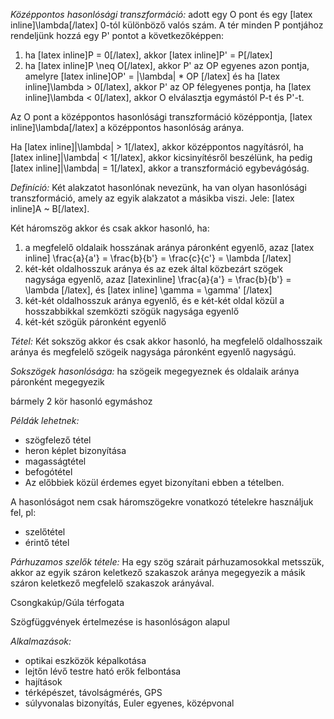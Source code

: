 *Középpontos hasonlósági transzformáció:* adott egy O pont és egy [latex inline]\lambda[/latex] 0-tól különböző valós szám. A tér minden P pontjához rendeljünk hozzá egy P' pontot a következőképpen:

1. ha [latex inline]P = 0[/latex], akkor [latex inline]P' = P[/latex]
2. ha [latex inline]P \neq O[/latex], akkor P' az OP egyenes azon pontja, amelyre [latex inline]OP' = |\lambda| * OP [/latex] és ha [latex inline]\lambda > 0[/latex], akkor P' az OP félegyenes pontja, ha [latex inline]\lambda < 0[/latex], akkor O elválasztja egymástól P-t és P'-t.

Az O pont a középpontos hasonlósági transzformáció középpontja, [latex inline]\lambda[/latex] a középpontos hasonlóság aránya.

Ha [latex inline]|\lambda| > 1[/latex], akkor középpontos nagyításról, ha [latex inline]|\lambda| < 1[/latex], akkor kicsinyítésről beszélünk, ha pedig [latex inline]|\lambda| = 1[/latex], akkor a transzformáció egybevágóság.

*Definíció:* Két alakzatot hasonlónak nevezünk, ha van olyan hasonlósági transzformáció, amely az egyik alakzatot a másikba viszi. Jele: [latex inline]A ~ B[/latex].

Két háromszög akkor és csak akkor hasonló, ha:

1. a megfelelő oldalaik hosszának aránya páronként egyenlő, azaz [latex inline] \frac{a}{a'} = \frac{b}{b'} = \frac{c}{c'} = \lambda [/latex]
2. két-két oldalhosszuk aránya és az ezek által közbezárt szögek nagysága egyenlő, azaz [latexinline] \frac{a}{a'} = \frac{b}{b'} = \lambda [/latex], és [latex inline] \gamma = \gamma' [/latex]
3. két-két oldalhosszuk aránya egyenlő, és e két-két oldal közül a hosszabbikkal szemközti szögük nagysága egyenlő
4. két-két szögük páronként egyenlő

*Tétel:* Két sokszög akkor és csak akkor hasonló, ha megfelelő oldalhosszaik aránya és megfelelő szögeik nagysága páronként egyenlő nagyságú.

*Sokszögek hasonlósága:*
ha szögeik megegyeznek és oldalaik aránya páronként megegyezik

bármely 2 kör hasonló egymáshoz

*Példák lehetnek:*

 - szögfelező tétel
 - heron képlet bizonyítása
 - magasságtétel
 - befogótétel
 - Az előbbiek közül érdemes egyet bizonyítani ebben a tételben.

A hasonlóságot nem csak háromszögekre vonatkozó tételekre használjuk fel, pl:
 - szelőtétel
 - érintő tétel

*Párhuzamos szelők tétele:* Ha egy szög szárait párhuzamosokkal metsszük, akkor az egyik száron keletkező szakaszok aránya megegyezik a másik száron keletkező megfelelő szakaszok arányával.

Csongkakúp/Gúla térfogata

Szögfüggvények értelmezése is hasonlóságon alapul

*Alkalmazások:*
 - optikai eszközök képalkotása
 - lejtőn lévő testre ható erők felbontása
 - hajítások
 - térképészet, távolságmérés, GPS
 - súlyvonalas bizonyítás, Euler egyenes, középvonal
